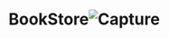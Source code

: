 # BookStore![Capture](https://user-images.githubusercontent.com/75526119/233393650-7919a720-75a3-4716-88ac-f859a186ca7f.PNG)
